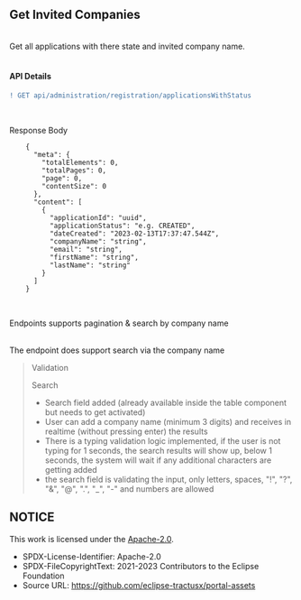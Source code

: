 ## Get Invited Companies

<br>
Get all applications with there state and invited company name.
<br>
<br>

#### API Details

```diff
! GET api/administration/registration/applicationsWithStatus
```

<br>

Response Body

        {
          "meta": {
            "totalElements": 0,
            "totalPages": 0,
            "page": 0,
            "contentSize": 0
          },
          "content": [
            {
              "applicationId": "uuid",
              "applicationStatus": "e.g. CREATED",
              "dateCreated": "2023-02-13T17:37:47.544Z",
              "companyName": "string",
              "email": "string",
              "firstName": "string",
              "lastName": "string"
            }
          ]
        }

<br>

Endpoints supports pagination & search by company name
<br>
<br>

The endpoint does support search via the company name

> Validation
>
> Search
>
> - Search field added (already available inside the table component but needs to get activated)
> - User can add a company name (minimum 3 digits) and receives in realtime (without pressing enter) the results
> - There is a typing validation logic implemented, if the user is not typing for 1 seconds, the search results will show up, below 1 seconds, the system will wait if any additional characters are getting added
> - the search field is validating the input, only letters, spaces, "!", "?", "&", "@", ".", "\_", "-" and numbers are allowed

## NOTICE

This work is licensed under the [Apache-2.0](https://www.apache.org/licenses/LICENSE-2.0).

- SPDX-License-Identifier: Apache-2.0
- SPDX-FileCopyrightText: 2021-2023 Contributors to the Eclipse Foundation
- Source URL: https://github.com/eclipse-tractusx/portal-assets
